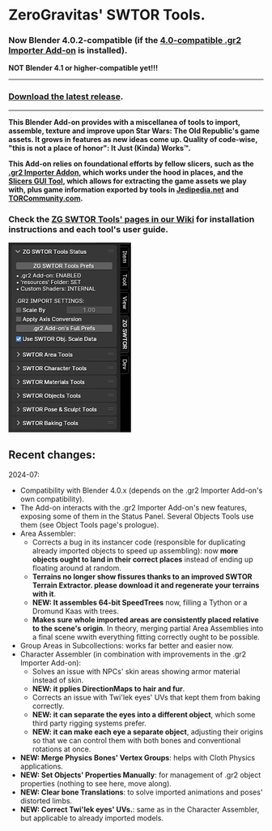 # ZeroGravitas' SWTOR Tools.

### Now Blender 4.0.2-compatible (if the [4.0-compatible .gr2 Importer Add-on](https://github.com/SWTOR-Slicers/Granny2-Plug-In-Blender-2.8x/releases/latest) is installed).

**NOT Blender 4.1 or higher-compatible yet!!!**

---

### [Download the latest release](https://github.com/SWTOR-Slicers/ZG-SWTOR-Tools/releases/latest).

---

**This Blender Add-on provides with a miscellanea of tools to import, assemble, texture and improve upon Star Wars: The Old Republic's game assets. It grows in features as new ideas come up. Quality of code-wise, "this is not a place of honor": It Just (Kinda) Works™.**

**This Add-on relies on foundational efforts by fellow slicers, such as the [.gr2 Importer Addon](https://github.com/SWTOR-Slicers/WikiPedia/wiki/ZG-SWTOR-https://github.com/SWTOR-Slicers/Granny2-Plug-In-Blender-2.8x), which works under the hood in places, and the [Slicers GUI Tool](https://github.com/SWTOR-Slicers/WikiPedia/wiki/ZG-SWTOR-https://github.com/SWTOR-Slicers/Slicers-GUI), which allows for extracting the game assets we play with, plus game information exported by tools in [Jedipedia.net](https://https://swtor.jedipedia.net/en) and [TORCommunity.com](https://torcommunity.com/).**


### Check the [ZG SWTOR Tools' pages in our Wiki](https://github.com/SWTOR-Slicers/WikiPedia/wiki/ZG-SWTOR-Tools-Add-on) for installation instructions and each tool's user guide.



![](README_images/zg_swtor_tools_collapsed.png) 


## Recent changes:

2024-07:

* Compatibility with Blender 4.0.x (depends on the .gr2 Importer Add-on's own compatibility).
* The Add-on interacts with the .gr2 Importer Add-on's new features, exposing some of them in the Status Panel. Several Objects Tools use them (see Object Tools page's prologue).
* Area Assembler:
  * Corrects a bug in its instancer code (responsible for duplicating already imported objects to speed up assembling): now **more objects ought to land in their correct places** instead of ending up floating around at random.
  * **Terrains no longer show fissures thanks to an improved SWTOR Terrain Extractor. please download it and regenerate your terrains with it**.
  * **NEW: It assembles 64-bit SpeedTrees** now, filling a Tython or a Dromund Kaas with trees.
  * **Makes sure whole imported areas are consistently placed relative to the scene's origin**. In theory, merging partial Area Assemblies into a final scene wwith everything fitting correctly ought to be possible.
* Group Areas in Subcollections: works far better and easier now.
* Character Assembler (in combination with improvements in the .gr2 Importer Add-on):
  * Solves an issue with NPCs' skin areas showing armor material instead of skin.
  * **NEW: it pplies DirectionMaps to hair and fur**.
  * Corrects an issue with Twi'lek eyes' UVs that kept them from baking correctly.
  * **NEW: it can separate the eyes into a different object**, which some third party rigging systems prefer.
  * **NEW: it can make each eye a separate object**, adjusting their origins so that we can control them with both bones and conventional rotations at once.
* **NEW: Merge Physics Bones' Vertex Groups**: helps with Cloth Physics applications.
* **NEW: Set Objects' Properties Manually**: for management of .gr2 object properties (nothing to see here, move along).
* **NEW: Clear bone Translations**: to solve imported animations and poses' distorted limbs.
* **NEW: Correct Twi'lek eyes' UVs.**: same as in the Character Assembler, but applicable to already imported models.
